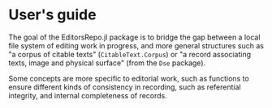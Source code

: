 # User's guide

The goal of the EditorsRepo.jl package is to bridge the gap between a local file system of editing work in progress, and more general structures such as "a corpus of citable texts" (`CitableText.Corpus`) or "a record associating texts, image and physical surface" (from the `Dse` package).

Some concepts are more specific to editorial work, such as functions to ensure different kinds of consistency in recording, such as referential integrity, and internal completeness of records.
